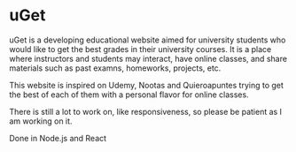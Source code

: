 # uGet

uGet is a developing educational website aimed for university students who would like to get the best grades in their university courses. It is a place where instructors and students may interact, have online classes, and share materials such as past examns, homeworks, projects, etc. 

This website is inspired on Udemy, Nootas and Quieroapuntes trying to get the best of each of them with a personal flavor for online classes. 

There is still a lot to work on, like responsiveness, so please be patient as I am working on it.

Done in Node.js and React 
